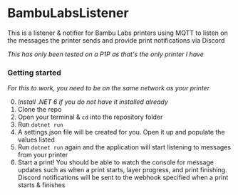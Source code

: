 # BambuLabsListener

This is a listener & notifier for Bambu Labs printers using MQTT to listen on the messages the printer sends and provide print notifications via Discord

_This has only been tested on a P1P as that's the only printer I have_

### Getting started

_For this to work, you need to be on the same network as your printer_

0. *Install .NET 6 if you do not have it installed already*
1. Clone the repo
2. Open your terminal & `cd` into the repository folder
3. Run `dotnet run`
4. A settings.json file will be created for you. Open it up and populate the values listed
5. Run `dotnet run` again and the application will start listening to messages from your printer
6. Start a print! You should be able to watch the console for message updates such as when a print starts, layer progress, and print finishing. Discord notifications will be sent to the webhook specified when a print starts & finishes
